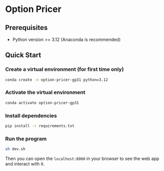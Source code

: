 # Option Pricer

## Prerequisites

- Python version >= 3.12 (Anaconda is recommended)

## Quick Start
### Create a virtual environment (for first time only)

```bash
conda create -n option-pricer-gp31 python=3.12
```
### Activate the virtual environment

```bash
conda activate option-pricer-gp31
```

### Install dependencies

```bash
pip install -r requirements.txt
```

### Run the program

```bash
sh dev.sh
```
Then you can open the `localhost:8000` in your browser to see the web app and interact with it.

